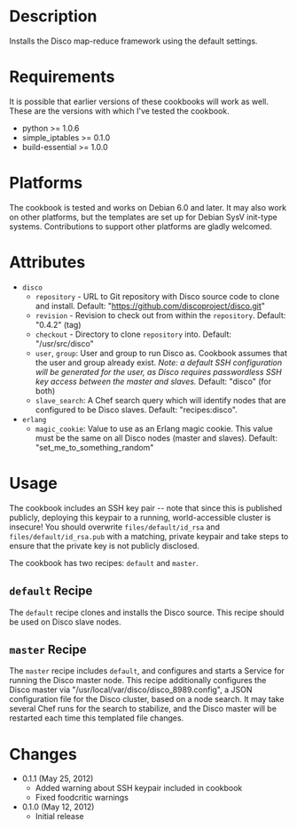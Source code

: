 Description
===========

Installs the Disco map-reduce framework using the default settings.

Requirements
============

It is possible that earlier versions of these cookbooks will work as well.
These are the versions with which I've tested the cookbook.

* python >= 1.0.6
* simple_iptables >= 0.1.0
* build-essential >= 1.0.0

Platforms
=========

The cookbook is tested and works on Debian 6.0 and later. It may also work
on other platforms, but the templates are set up for Debian SysV init-type
systems. Contributions to support other platforms are gladly welcomed.

Attributes
==========

* `disco`
    * `repository` - URL to Git repository with Disco source code to clone
      and install. Default: "https://github.com/discoproject/disco.git"
    * `revision` - Revision to check out from within the `repository`.
      Default: "0.4.2" (tag)
    * `checkout` - Directory to clone `repository` into. Default:
      "/usr/src/disco"
    * `user`, `group`: User and group to run Disco as. Cookbook assumes
      that the user and group already exist. _Note: a default SSH
      configuration will be generated for the user, as Disco requires
      passwordless SSH key access between the master and slaves._ Default:
      "disco" (for both)
    * `slave_search`: A Chef search query which will identify nodes that are
      configured to be Disco slaves. Default: "recipes:disco".
* `erlang`
    * `magic_cookie`: Value to use as an Erlang magic cookie. This value
      must be the same on all Disco nodes (master and slaves). Default:
      "set_me_to_something_random"

Usage
=====

The cookbook includes an SSH key pair -- note that since this is published
publicly, deploying this keypair to a running, world-accessible cluster is
insecure! You should overwrite `files/default/id_rsa` and
`files/default/id_rsa.pub` with a matching, private keypair and take steps
to ensure that the private key is not publicly disclosed.

The cookbook has two recipes: `default` and `master`.

`default` Recipe
----------------

The `default` recipe clones and installs the Disco source. This recipe
should be used on Disco slave nodes.


`master` Recipe
---------------

The `master` recipe includes `default`, and configures and starts a Service
for running the Disco master node. This recipe additionally configures the
Disco master via "/usr/local/var/disco/disco_8989.config", a JSON
configuration file for the Disco cluster, based on a node search. It may
take several Chef runs for the search to stabilize, and the Disco master
will be restarted each time this templated file changes.

Changes
=======

* 0.1.1 (May 25, 2012)
    * Added warning about SSH keypair included in cookbook
    * Fixed foodcritic warnings
* 0.1.0 (May 12, 2012)
    * Initial release

